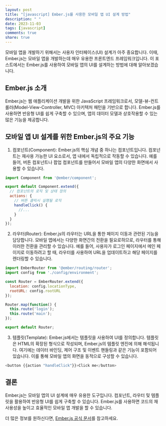 ```yaml
---
layout: post
title: "[javascript] Ember.js를 사용한 모바일 앱 UI 설계 방법"
description: " "
date: 2023-11-03
tags: [javascript]
comments: true
share: true
---
```


모바일 앱을 개발하기 위해서는 사용자 인터페이스(UI) 설계가 아주 중요합니다. 이때, Ember.js는 모바일 앱을 개발하는데 매우 유용한 프론트엔드 프레임워크입니다. 이 포스트에서는 Ember.js를 사용하여 모바일 앱의 UI를 설계하는 방법에 대해 알아보겠습니다.

## Ember.js 소개

Ember.js는 웹 애플리케이션 개발을 위한 JavaScript 프레임워크로서, 모델-뷰-컨트롤러(Model-View-Controller, MVC) 아키텍처 패턴을 기반으로 합니다. Ember.js를 사용하면 반응형 UI를 쉽게 구축할 수 있으며, 앱의 데이터 모델과 상호작용할 수 있는 많은 기능을 제공합니다.

## 모바일 앱 UI 설계를 위한 Ember.js의 주요 기능

1. 컴포넌트(Component): Ember.js의 핵심 개념 중 하나는 컴포넌트입니다. 컴포넌트는 재사용 가능한 UI 요소로서, 앱 내에서 독립적으로 작동할 수 있습니다. 예를 들어, 버튼 컴포넌트나 팝업 컴포넌트를 만들어서 모바일 앱의 다양한 화면에서 사용할 수 있습니다.

```javascript
import Component from '@ember/component';

export default Component.extend({
  // 컴포넌트의 로직 및 상태 정의
  actions: {
    // 버튼 클릭시 실행될 로직
    handleClick() {
      //...
    }
  }
});
```

2. 라우터(Router): Ember.js의 라우터는 URL을 통한 페이지 이동과 관련된 기능을 담당합니다. 모바일 앱에서는 다양한 화면간의 전환을 필요로하므로, 라우터를 통해 이러한 전환을 관리할 수 있습니다. 예를 들어, 사용자가 로그인 페이지에서 메인 페이지로 이동하려고 할 때, 라우터를 사용하여 URL을 업데이트하고 해당 페이지를 렌더링할 수 있습니다.

```javascript
import EmberRouter from '@ember/routing/router';
import config from './config/environment';

const Router = EmberRouter.extend({
  location: config.locationType,
  rootURL: config.rootURL
});

Router.map(function() {
  this.route('login');
  this.route('main');
});

export default Router;
```

3. 템플릿(Template): Ember.js에서는 템플릿을 사용하여 UI를 정의합니다. 템플릿은 HTML의 확장된 형식으로 작성되며, Ember.js의 템플릿 엔진에 의해 해석됩니다. 여기에는 데이터 바인딩, 제어 구조 및 이벤트 핸들링과 같은 기능이 포함되어 있습니다. 이를 통해 모바일 앱의 화면을 동적으로 구성할 수 있습니다.

```javascript
<button {{action "handleClick"}}>Click me</button>
```

## 결론

Ember.js는 모바일 앱의 UI 설계에 매우 유용한 도구입니다. 컴포넌트, 라우터 및 템플릿을 활용하여 반응형 UI를 쉽게 구축할 수 있습니다. Ember.js를 사용하면 코드의 재사용성을 높이고 효율적인 모바일 앱 개발을 할 수 있습니다.

더 많은 정보를 원하신다면, [Ember.js 공식 문서](https://emberjs.com/)를 참고하세요.